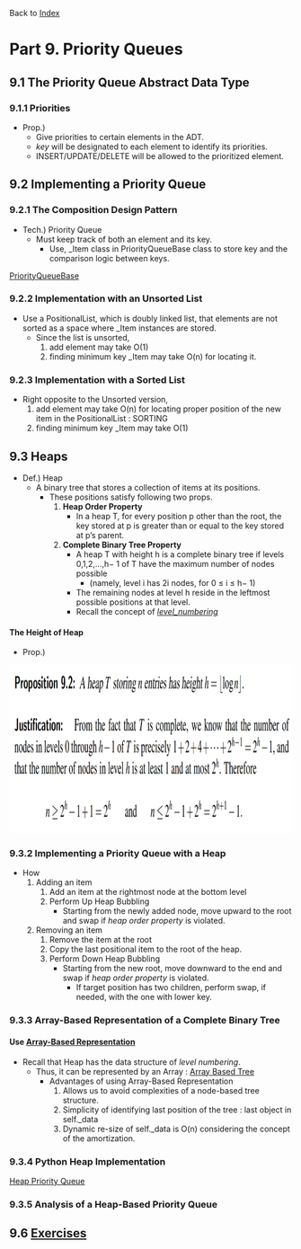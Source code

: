 <div>
    <p>
        Back to <a href="https://github.com/JoonHyeok-hozy-Kim/datastructure_and_algorithm_in_python#readme">Index</a>
    </p>
</div>

# Part 9. Priority Queues
## 9.1 The Priority Queue Abstract Data Type
### 9.1.1 Priorities
* Prop.)
  * Give priorities to certain elements in the ADT.
  * _key_ will be designated to each element to identify its priorities.
  * INSERT/UPDATE/DELETE will be allowed to the prioritized element.

## 9.2 Implementing a Priority Queue
### 9.2.1 The Composition Design Pattern
* Tech.) Priority Queue
  * Must keep track of both an element and its key.
    * Use, _Item class in PriorityQueueBase class to store key and the comparison logic between keys.
<p>
    <a href="https://github.com/JoonHyeok-hozy-Kim/datastructure_and_algorithm_in_python/blob/main/DataStructures/priority_queues.py">PriorityQueueBase</a>
</p>

### 9.2.2 Implementation with an Unsorted List
* Use a PositionalList, which is doubly linked list, that elements are not sorted as a space where _Item instances are stored.
  * Since the list is unsorted,
    1. add element may take O(1)
    2. finding minimum key _Item may take O(n) for locating it.

### 9.2.3 Implementation with a Sorted List
* Right opposite to the Unsorted version,
  1. add element may take O(n) for locating proper position of the new item in the PositionalList : SORTING
  2. finding minimum key _Item may take O(1)

## 9.3 Heaps
* Def.) Heap
  * A binary tree that stores a collection of items at its positions.
    * These positions satisfy following two props.
      1. __Heap Order Property__
         * In a heap T, for every position p other than the root, the key stored at p is greater than or equal to the key stored at p’s parent.
      2. __Complete Binary Tree Property__
         * A heap T with height h is a complete binary tree if levels 0,1,2,...,h− 1 of T have the maximum number of nodes possible
           * (namely, level i has 2i nodes, for 0 ≤ i ≤ h− 1) 
         * The remaining nodes at level h reside in the leftmost possible positions at that level.
         * Recall the concept of <a href="https://github.com/JoonHyeok-hozy-Kim/datastructure_and_algorithm_in_python/blob/main/Part08_Trees/part08_00_trees.md#tech-how">_level_numbering_</a>

#### The Height of Heap
* Prop.) 
<p align="start">
<img src="https://github.com/JoonHyeok-hozy-Kim/datastructure_and_algorithm_in_python/blob/main/Part09_Priority_Queues/images/09_03_01_height_of_a_heap.png" style="height: 300px;"></img><br/>
</p>

### 9.3.2 Implementing a Priority Queue with a Heap
* How
  1. Adding an item
     1. Add an item at the rightmost node at the bottom level
     2. Perform Up Heap Bubbling
        * Starting from the newly added node, move upward to the root and swap if _heap order property_ is violated.
  2. Removing an item
     1. Remove the item at the root
     2. Copy the last positional item to the root of the heap.
     3. Perform Down Heap Bubbling
        * Starting from the new root, move downward to the end and swap if _heap order property_ is violated.
          * If target position has two children, perform swap, if needed, with the one with lower key.

### 9.3.3 Array-Based Representation of a Complete Binary Tree
#### Use <a href="https://github.com/JoonHyeok-hozy-Kim/datastructure_and_algorithm_in_python/blob/main/Part08_Trees/part08_00_trees.md#832-array-based-representation-of-a-binary-tree">Array-Based Representation</a>
* Recall that Heap has the data structure of _level numbering_.
  * Thus, it can be represented by an Array : <a href="https://github.com/JoonHyeok-hozy-Kim/datastructure_and_algorithm_in_python/blob/main/DataStructures/tree.py#L532">Array Based Tree</a>
    * Advantages of using Array-Based Representation
      1. Allows us to avoid complexities of a node-based tree structure.
      2. Simplicity of identifying last position of the tree : last object in self._data
      3. Dynamic re-size of self._data is O(n) considering the concept of the amortization.

### 9.3.4 Python Heap Implementation
<a href="https://github.com/JoonHyeok-hozy-Kim/datastructure_and_algorithm_in_python/blob/main/DataStructures/priority_queues.py#L88">Heap Priority Queue</a>

### 9.3.5 Analysis of a Heap-Based Priority Queue

## 9.6 <a href="https://github.com/JoonHyeok-hozy-Kim/datastructure_and_algorithm_in_python/blob/main/Part09_Priority_Queues/part09_06_exercises.md">Exercises</a>
